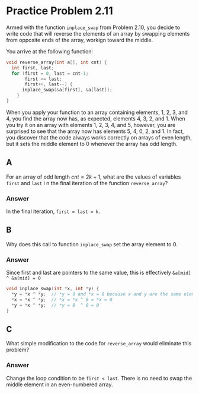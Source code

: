# Practice Problem 2.11

Armed with the function `inplace_swap` from Problem 2.10, you decide to write code that will reverse the elements of an array by swapping elements from opposite ends of the array, workign toward the middle.

You arrive at the following function:

```c
void reverse_array(int a[], int cnt) {
  int first, last;
  for (first = 0, last = cnt-1;
       first <= last;
       first++, last--) {
      inplace_swap(&a[first], &a[last]);
    }
}
```

When you apply your function to an array containing elements, 1, 2, 3, and 4, you find the array now has, as expected, elements 4, 3, 2, and 1. When you try it on an array with elements 1, 2, 3, 4, and 5, however, you are surprised to see that the array now has elements 5, 4, 0, 2, and 1. In fact, you discover that the code always works correctly on arrays of even length, but it sets the middle element to 0 whenever the array has odd length.

## A

For an array of odd length $cnt = 2k + 1$, what are the values of variables `first` and `last` i n the final iteration of the function `reverse_array`?

### Answer

In the final iteration, `first = last = k`.

## B

Why does this call to function `inplace_swap` set the array element to 0.

### Answer

Since first and last are pointers to the same value, this is effectively `&a[mid] ^ &a[mid] = 0`

```c
void inplace_swap(int *x, int *y) {
  *y = *x ^ *y;  // *y = 0 and *x = 0 because x and y are the same element
  *x = *x ^ *y;  // *x = *x ^ 0 = *x = 0
  *y = *x ^ *y;  // *y = 0  ^ 0 = 0 
}
```

## C

What simple modification to the code for `reverse_array` would eliminate this problem?

### Answer

Change the loop condition to be `first < last`. There is no need to swap the middle element in an even-numbered array.
